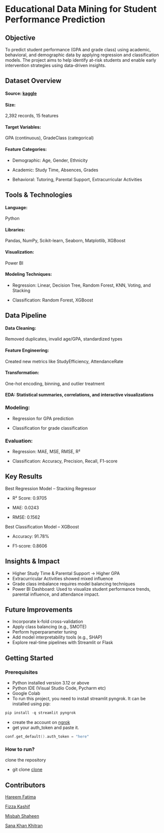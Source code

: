 # Educational Data Mining for Student Performance Prediction


## Objective

To predict student performance (GPA and grade class) using academic, behavioral, and demographic data by applying regression and classification models. The project aims to help identify at-risk students and enable early intervention strategies using data-driven insights.

## Dataset Overview

#### Source: [kaggle](http://kaggle.com/datasets/rabieelkharoua/students-performance-dataset)

#### Size: 
2,392 records, 15 features

#### Target Variables:
GPA (continuous), GradeClass (categorical)

#### Feature Categories:

- Demographic: Age, Gender, Ethnicity

- Academic: Study Time, Absences, Grades

- Behavioral: Tutoring, Parental Support, Extracurricular Activities

## Tools & Technologies

#### Language:
Python

#### Libraries:
Pandas, NumPy, Scikit-learn, Seaborn, Matplotlib, XGBoost

#### Visualization: 
Power BI

#### Modeling Techniques:

- Regression: Linear, Decision Tree, Random Forest, KNN, Voting, and Stacking

- Classification: Random Forest, XGBoost

## Data Pipeline

#### Data Cleaning:
Removed duplicates, invalid age/GPA, standardized types

#### Feature Engineering: 
Created new metrics like StudyEfficiency, AttendanceRate

#### Transformation: 
One-hot encoding, binning, and outlier treatment

#### EDA: Statistical summaries, correlations, and interactive visualizations

### Modeling:

- Regression for GPA prediction

- Classification for grade classification

### Evaluation:

- Regression: MAE, MSE, RMSE, R²

- Classification: Accuracy, Precision, Recall, F1-score

## Key Results

Best Regression Model – Stacking Regressor
- R² Score: 0.9705

- MAE: 0.0243

- RMSE: 0.1562

Best Classification Model – XGBoost
- Accuracy: 91.78%

- F1-score: 0.8606

## Insights & Impact

- Higher Study Time & Parental Support → Higher GPA
- Extracurricular Activities showed mixed influence
- Grade class imbalance requires model balancing techniques
- Power BI Dashboard: Used to visualize student performance trends, parental influence, and attendance impact.

 ## Future Improvements
 
- Incorporate k-fold cross-validation
- Apply class balancing (e.g., SMOTE)
- Perform hyperparameter tuning
- Add model interpretability tools (e.g., SHAP)
- Explore real-time pipelines with Streamlit or Flask
  
## Getting Started

### Prerequisites

- Python installed version 3.12 or above
- Python IDE (Visual Studio Code, Pycharm etc)
- Google Colab
- To run this project, you need to install streamlit pyngrok. It can be installed using pip:

``` C
pip install -q streamlit pyngrok
```
- create the account on [ngrok](https://ngrok.com/)
- get your auth_token and paste it.

``` C
conf.get_default().auth_token = "here"
```

### How to run?

clone the repository
  
- git clone [clone](https://github.com/fizza49/Educational-Data-Mining-for-Student-Performance-Prediction.git)


 ## Contributors

 [Hareem Fatima](https://github.com/HareemFatima5)
 
 [Fizza Kashif](https://github.com/fizza49)
 
 [Misbah Shaheen](https://github.com/Misbah-shaheen)
 
 [Sana Khan Khitran](https://github.com/sanakhitran22)
